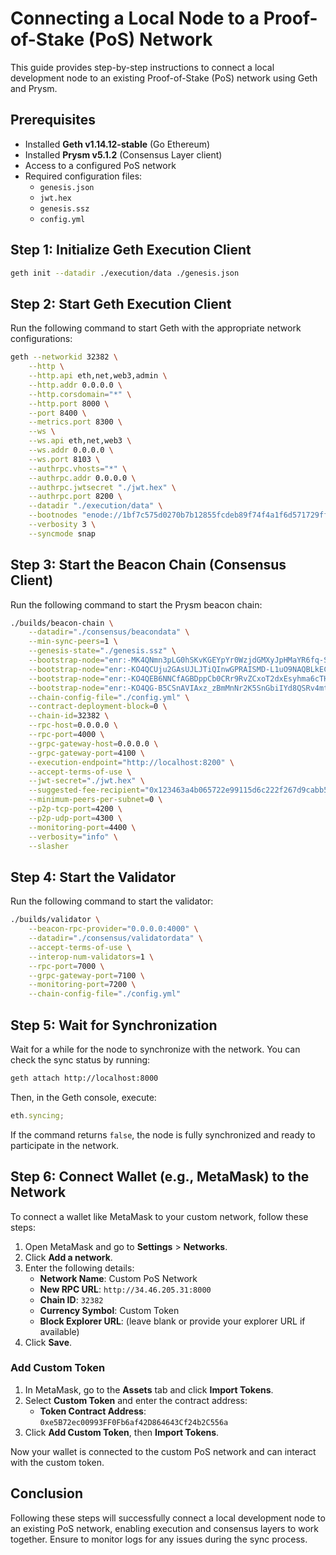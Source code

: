 # Connecting a Local Node to a Proof-of-Stake (PoS) Network

This guide provides step-by-step instructions to connect a local development node to an existing Proof-of-Stake (PoS) network using Geth and Prysm.

## Prerequisites

- Installed **Geth v1.14.12-stable** (Go Ethereum)
- Installed **Prysm v5.1.2** (Consensus Layer client)
- Access to a configured PoS network
- Required configuration files:
  - `genesis.json`
  - `jwt.hex`
  - `genesis.ssz`
  - `config.yml`

## Step 1: Initialize Geth Execution Client

```sh
geth init --datadir ./execution/data ./genesis.json
```

## Step 2: Start Geth Execution Client

Run the following command to start Geth with the appropriate network configurations:

```sh
geth --networkid 32382 \
    --http \
    --http.api eth,net,web3,admin \
    --http.addr 0.0.0.0 \
    --http.corsdomain="*" \
    --http.port 8000 \
    --port 8400 \
    --metrics.port 8300 \
    --ws \
    --ws.api eth,net,web3 \
    --ws.addr 0.0.0.0 \
    --ws.port 8103 \
    --authrpc.vhosts="*" \
    --authrpc.addr 0.0.0.0 \
    --authrpc.jwtsecret "./jwt.hex" \
    --authrpc.port 8200 \
    --datadir "./execution/data" \
    --bootnodes "enode://1bf7c575d0270b7b12855fcdeb89f74f4a1f6d571729ff3447020cc13fabbb0af6e66599f47456c4b299c18fe693fc6c7089971c5540e8e6543405bfb29a1f4b@34.46.205.31:30301,enode://f073086aaaa05d3d7789bc65d933b0eee2b70096b1103ad5d483244eabb8a22454472232431cdf95562ac87ae45febe924117bc6b5edfd98a1ee89ee7517dac3@34.46.205.31:8400,enode://ffa33c02d3e38892997c303527b21af75378f8abd637e82327a2469e1b5c61c0502f74510868b8878e18996fe55c6462978a8654f23207f8a84b8e18412a4934@34.46.205.31:8401,enode://1e107cb4cc6f0976926a05e4a768b081907f76720d9210be29b51b8032125c54f5cce53a2281eebaf7ca9de9a6d62d79959bb020894911a8b96188719fb1ce65@34.46.205.31:8402" \
    --verbosity 3 \
    --syncmode snap
```

## Step 3: Start the Beacon Chain (Consensus Client)

Run the following command to start the Prysm beacon chain:

```sh
./builds/beacon-chain \
    --datadir="./consensus/beacondata" \
    --min-sync-peers=1 \
    --genesis-state="./genesis.ssz" \
    --bootstrap-node="enr:-MK4QNmn3pLG0hSKvKGEYpYr0WzjdGMXyJpHMaYR6fq-SIIQRGtwBXImrlEIsOKGQmxbdYzmB4QYzwFG3GzGgrwpppaGAZUClGKxh2F0dG5ldHOIAAAAYAAAAACEZXRoMpAc7vlaIAAAlP__________gmlkgnY0gmlwhCIuzR-Jc2VjcDI1NmsxoQK3YhshakkFr-r23tm5a1kWN9ryOfZUniO58w6vPIFwRohzeW5jbmV0cw-DdGNwghBog3VkcIIQzA" \
    --bootstrap-node="enr:-KO4QCUju2GAsUJLJTiQInwGPRAISMD-L1uO9NAQBLkECy-oYRuzfm_e5K26MLn8rNrkIIsK5-JKLaH7BzRcSB_RLXSGAZUClE4lg2V0aMfGhG6Qr5eAgmlkgnY0gmlwhCIuzR-Jc2VjcDI1NmsxoQPwcwhqqqBdPXeJvGXZM7Du4rcAlrEQOtXUgyROq7iiJIRzbmFwwIN0Y3CCINCDdWRwgiDQ" \
    --bootstrap-node="enr:-KO4QEB6NNCfAGBDppCb0CRr9RvZCxoT2dxEsyhma6cTHc18SUgB-jU38hQlgiy_mRaMmwAxMJVjAwhL5ogYCsE8GLqGAZUClJtWg2V0aMfGhG6Qr5eAgmlkgnY0gmlwhCIuzR-Jc2VjcDI1NmsxoQL_ozwC0-OIkpl8MDUnshr3U3j4q9Y36CMnokaeG1xhwIRzbmFwwIN0Y3CCINGDdWRwgiDR" \
    --bootstrap-node="enr:-KO4QG-B5CSnAVIAxz_zBmMnNr2K5SnGbiIYd8QSRv4mtjUBOohyUbcc8ykT7Emjy0dKud7JdDlzfT8vSQux6g_a90WGAZUClNX5g2V0aMfGhG6Qr5eAgmlkgnY0gmlwhCIuzR-Jc2VjcDI1NmsxoQMeEHy0zG8JdpJqBeSnaLCBkH92cg2SEL4ptRuAMhJcVIRzbmFwwIN0Y3CCINKDdWRwgiDS" \
    --chain-config-file="./config.yml" \
    --contract-deployment-block=0 \
    --chain-id=32382 \
    --rpc-host=0.0.0.0 \
    --rpc-port=4000 \
    --grpc-gateway-host=0.0.0.0 \
    --grpc-gateway-port=4100 \
    --execution-endpoint="http://localhost:8200" \
    --accept-terms-of-use \
    --jwt-secret="./jwt.hex" \
    --suggested-fee-recipient="0x123463a4b065722e99115d6c222f267d9cabb524" \
    --minimum-peers-per-subnet=0 \
    --p2p-tcp-port=4200 \
    --p2p-udp-port=4300 \
    --monitoring-port=4400 \
    --verbosity="info" \
    --slasher
```

## Step 4: Start the Validator

Run the following command to start the validator:

```sh
./builds/validator \
    --beacon-rpc-provider="0.0.0.0:4000" \
    --datadir="./consensus/validatordata" \
    --accept-terms-of-use \
    --interop-num-validators=1 \
    --rpc-port=7000 \
    --grpc-gateway-port=7100 \
    --monitoring-port=7200 \
    --chain-config-file="./config.yml"
```

## Step 5: Wait for Synchronization

Wait for a while for the node to synchronize with the network. You can check the sync status by running:

```sh
geth attach http://localhost:8000
```

Then, in the Geth console, execute:

```js
eth.syncing;
```

If the command returns `false`, the node is fully synchronized and ready to participate in the network.

## Step 6: Connect Wallet (e.g., MetaMask) to the Network

To connect a wallet like MetaMask to your custom network, follow these steps:

1. Open MetaMask and go to **Settings** > **Networks**.
2. Click **Add a network**.
3. Enter the following details:
   - **Network Name**: Custom PoS Network
   - **New RPC URL**: `http://34.46.205.31:8000`
   - **Chain ID**: `32382`
   - **Currency Symbol**: Custom Token
   - **Block Explorer URL**: (leave blank or provide your explorer URL if available)
4. Click **Save**.

### Add Custom Token

1. In MetaMask, go to the **Assets** tab and click **Import Tokens**.
2. Select **Custom Token** and enter the contract address:
   - **Token Contract Address**: `0xe5B72ec00993FF0Fb6af42D864643Cf24b2C556a`
3. Click **Add Custom Token**, then **Import Tokens**.

Now your wallet is connected to the custom PoS network and can interact with the custom token.

## Conclusion

Following these steps will successfully connect a local development node to an existing PoS network, enabling execution and consensus layers to work together. Ensure to monitor logs for any issues during the sync process.

